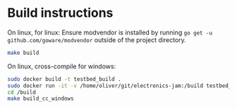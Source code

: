 # Build instructions

On linux, for linux:
Ensure modvendor is installed by running `go get -u github.com/goware/modvendor` outside of the project directory.
```sh
make build
```

On linux, cross-compile for windows:
```sh
sudo docker build -t testbed_build .
sudo docker run -it -v /home/oliver/git/electronics-jam:/build testbed_build
cd /build
make build_cc_windows
```
